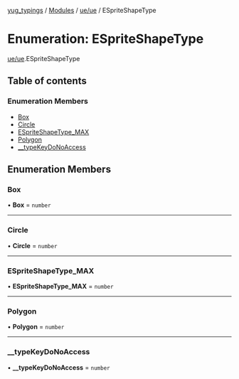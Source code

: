[yug_typings](../README.md) / [Modules](../modules.md) / [ue/ue](../modules/ue_ue.md) / ESpriteShapeType

# Enumeration: ESpriteShapeType

[ue/ue](../modules/ue_ue.md).ESpriteShapeType

## Table of contents

### Enumeration Members

- [Box](ue_ue.ESpriteShapeType.md#box)
- [Circle](ue_ue.ESpriteShapeType.md#circle)
- [ESpriteShapeType\_MAX](ue_ue.ESpriteShapeType.md#espriteshapetype_max)
- [Polygon](ue_ue.ESpriteShapeType.md#polygon)
- [\_\_typeKeyDoNoAccess](ue_ue.ESpriteShapeType.md#__typekeydonoaccess)

## Enumeration Members

### Box

• **Box** = `number`

___

### Circle

• **Circle** = `number`

___

### ESpriteShapeType\_MAX

• **ESpriteShapeType\_MAX** = `number`

___

### Polygon

• **Polygon** = `number`

___

### \_\_typeKeyDoNoAccess

• **\_\_typeKeyDoNoAccess** = `number`
